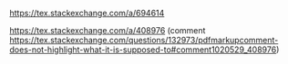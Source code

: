 



https://tex.stackexchange.com/a/694614

https://tex.stackexchange.com/a/408976 (comment https://tex.stackexchange.com/questions/132973/pdfmarkupcomment-does-not-highlight-what-it-is-supposed-to#comment1020529_408976)

